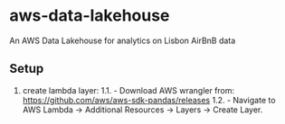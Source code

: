 # aws-data-lakehouse
An AWS Data Lakehouse for analytics on Lisbon AirBnB data


## Setup 

1. create lambda layer:
    1.1. -  Download AWS wrangler from: https://github.com/aws/aws-sdk-pandas/releases
    1.2. - Navigate to AWS Lambda -> Additional Resources -> Layers -> Create Layer.